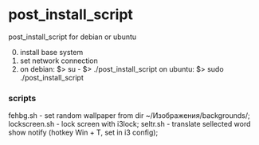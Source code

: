 # post_install_script
post_install_script for debian or ubuntu

0) install base system
1) set network connection
2) on debian:
  $>  su -
  $>  ./post_install_script
   on ubuntu:
  $> sudo ./post_install_script


### scripts ###
fehbg.sh - set random wallpaper from dir ~/Изображения/backgrounds/;
lockscreen.sh - lock screen with i3lock;
seltr.sh - translate sellected word show notify (hotkey Win + T, set in i3 config);